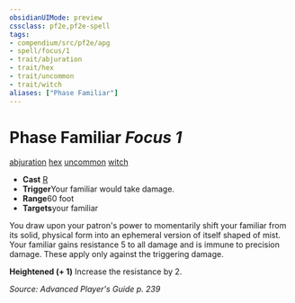 ```yaml
---
obsidianUIMode: preview
cssclass: pf2e,pf2e-spell
tags:
- compendium/src/pf2e/apg
- spell/focus/1
- trait/abjuration
- trait/hex
- trait/uncommon
- trait/witch
aliases: ["Phase Familiar"]
---
```

# Phase Familiar *Focus 1*   
[abjuration](/rules/traits/abjuration.md)  [hex](/rules/traits/hex-apg.md)  [uncommon](/rules/traits/uncommon.md)  [witch](/rules/traits/witch-apg.md)  

- **Cast** [R](/rules/core-rulebook/chapter-9-playing-the-game.md#Actions "Reaction") 
- **Trigger**Your familiar would take damage.
- **Range**60 foot
- **Targets**your familiar

You draw upon your patron's power to momentarily shift your familiar from its solid, physical form into an ephemeral version of itself shaped of mist. Your familiar gains resistance 5 to all damage and is immune to precision damage. These apply only against the triggering damage.

**Heightened (+ 1)** Increase the resistance by 2.

*Source: Advanced Player's Guide p. 239*